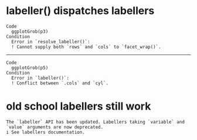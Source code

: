 # labeller() dispatches labellers

    Code
      ggplotGrob(p3)
    Condition
      Error in `resolve_labeller()`:
      ! Cannot supply both `rows` and `cols` to `facet_wrap()`.

---

    Code
      ggplotGrob(p5)
    Condition
      Error in `labeller()`:
      ! Conflict between `.cols` and `cyl`.

# old school labellers still work

    The `labeller` API has been updated. Labellers taking `variable` and `value` arguments are now deprecated.
    i See labellers documentation.

